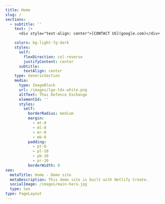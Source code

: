 ```yaml
---
title: Home
slug: /
sections:
  - subtitle: ''
    text: |+
      <div style="text-align: center">[CONTACT US](google.com)</div>

    colors: bg-light-fg-dark
    styles:
      self:
        flexDirection: col-reverse
        justifyContent: center
      subtitle:
        textAlign: center
    type: GenericSection
    media:
      type: ImageBlock
      url: /images/lgo-tdx-white.png
      altText: Thai Defence Exchange
      elementId: ''
      styles:
        self:
          borderRadius: medium
          margin:
            - mt-0
            - ml-0
            - mr-0
            - mb-0
          padding:
            - pt-0
            - pl-10
            - pb-10
            - pr-10
          borderWidth: 0
seo:
  metaTitle: Home - Demo site
  metaDescription: This demo site is built with Netlify Create.
  socialImage: /images/main-hero.jpg
  type: Seo
type: PageLayout
---
```

